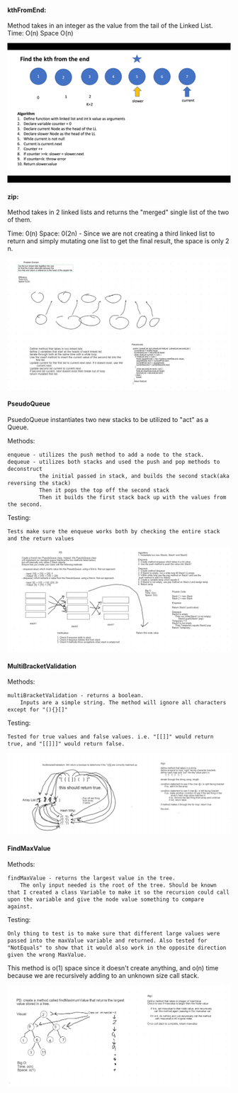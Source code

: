 #### kthFromEnd:

Method takes in an integer as the value from the tail of the Linked List.
Time: O(n)
Space O(n)

![image](./src/main/resources/Screen%20Shot%202020-09-22%20at%202.46.11%20PM.png)


#### zip:

Method takes in 2 linked lists and returns the "merged" single list of the two of them.

Time: 0(n)
Space: 0(2n) - Since we are not creating a third linked list to return and simply mutating one list to get the final result, the space is only 2 n.

![image](./src/main/resources/second%20whiteboard.PNG)


#### PseudoQueue

PsuedoQueue instantiates two new stacks to be utilized to "act" as a Queue.

Methods: 

    enqueue - utilizes the push method to add a node to the stack.
    dequeue - utilizes both stacks and used the push and pop methods to deconstruct 
              the initial passed in stack, and builds the second stack(aka reversing the stack)
              Then it pops the top off the second stack 
              Then it builds the first stack back up with the values from the second.
Testing:

    Tests make sure the enqueue works both by checking the entire stack and the return values

![image](./src/main/resources/challenge11.PNG)


#### MultiBracketValidation

Methods:

    multiBracketValidation - returns a boolean. 
        Inputs are a simple string. The method will ignore all characters except for "(){}[]"

        
Testing: 

    Tested for true values and false values. i.e. "[[]]" would return true, and "[[]]]" would return false.
    
 ![image](./src/main/resources/challenge12.PNG)
 
 
 #### FindMaxValue
 
 Methods: 
 
    findMaxValue - returns the largest value in the tree. 
        The only input needed is the root of the tree. Should be known that I created a class Variable to make it so the recursion could call upon the variable and give the node value something to compare against.
 
 Testing:
 
    Only thing to test is to make sure that different large values were passed into the maxValue variable and returned. Also tested for "NotEquals" to show that it would also work in the opposite direction given the wrong MaxValue.
    
 This method is o(1) space since it doesn't create anything, and o(n) time because we are recursively adding to an unknown size call stack.
 
 ![image](./src/main/resources/challenge14.PNG)